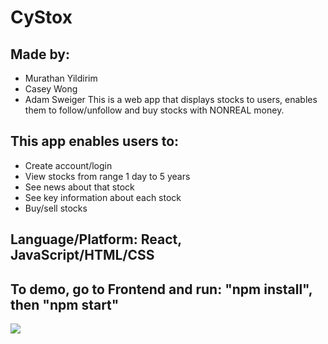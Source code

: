 # CyStox
## Made by:
- Murathan Yildirim
- Casey Wong
- Adam Sweiger
This is a web app that displays stocks to users, enables them to follow/unfollow and buy stocks with NONREAL money.

## This app enables users to:
 - Create account/login
 - View stocks from range 1 day to 5 years
 - See news about that stock
 - See key information about each stock
 - Buy/sell stocks
## Language/Platform: React, JavaScript/HTML/CSS
## To demo, go to Frontend and run: "npm install", then "npm start"
![](https://i.imgur.com/VIWUK3Z.jpeg)

